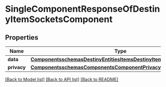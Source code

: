# SingleComponentResponseOfDestinyItemSocketsComponent

## Properties
Name | Type | Description | Notes
------------ | ------------- | ------------- | -------------
**data** | [**ComponentsschemasDestinyEntitiesItemsDestinyItemSocketsComponent**](ComponentsschemasDestinyEntitiesItemsDestinyItemSocketsComponent.md) |  | [optional] 
**privacy** | [**ComponentsschemasComponentsComponentPrivacySetting**](ComponentsschemasComponentsComponentPrivacySetting.md) |  | [optional] 

[[Back to Model list]](../README.md#documentation-for-models) [[Back to API list]](../README.md#documentation-for-api-endpoints) [[Back to README]](../README.md)


